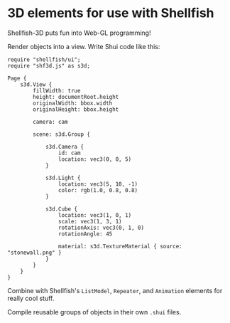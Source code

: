 # 3D elements for use with Shellfish

Shellfish-3D puts fun into Web-GL programming!

Render objects into a view. Write Shui code like this:

```
require "shellfish/ui";
require "shf3d.js" as s3d;

Page {
    s3d.View {
        fillWidth: true
        height: documentRoot.height
        originalWidth: bbox.width
        originalHeight: bbox.height

        camera: cam

        scene: s3d.Group {

            s3d.Camera {
                id: cam
                location: vec3(0, 0, 5)
            }

            s3d.Light {
                location: vec3(5, 10, -1)
                color: rgb(1.0, 0.8, 0.8)
            }

            s3d.Cube {
                location: vec3(1, 0, 1)
                scale: vec3(1, 3, 1)
                rotationAxis: vec3(0, 1, 0)
                rotationAngle: 45

                material: s3d.TextureMaterial { source: "stonewall.png" }
            }
        }
    }
}
```

Combine with Shellfish's `ListModel`, `Repeater`, and `Animation` elements for
really cool stuff.

Compile reusable groups of objects in their own `.shui` files.

